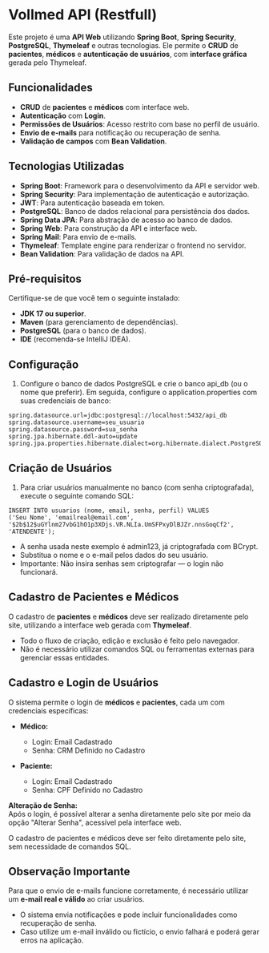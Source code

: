 # Vollmed API (Restfull)

Este projeto é uma **API Web** utilizando **Spring Boot**, **Spring Security**, **PostgreSQL**, **Thymeleaf** e outras tecnologias. Ele permite o **CRUD** de **pacientes**, **médicos** e **autenticação de usuários**, com **interface gráfica** gerada pelo Thymeleaf.

## Funcionalidades

- **CRUD** de **pacientes** e **médicos** com interface web.
- **Autenticação** com **Login**.
- **Permissões de Usuários**: Acesso restrito com base no perfil de usuário.
- **Envio de e-mails** para notificação ou recuperação de senha.
- **Validação de campos** com **Bean Validation**.

## Tecnologias Utilizadas

- **Spring Boot**: Framework para o desenvolvimento da API e servidor web.
- **Spring Security**: Para implementação de autenticação e autorização.
- **JWT**: Para autenticação baseada em token.
- **PostgreSQL**: Banco de dados relacional para persistência dos dados.
- **Spring Data JPA**: Para abstração de acesso ao banco de dados.
- **Spring Web**: Para construção da API e interface web.
- **Spring Mail**: Para envio de e-mails.
- **Thymeleaf**: Template engine para renderizar o frontend no servidor.
- **Bean Validation**: Para validação de dados na API.

## Pré-requisitos

Certifique-se de que você tem o seguinte instalado:

- **JDK 17 ou superior**.
- **Maven** (para gerenciamento de dependências).
- **PostgreSQL** (para o banco de dados).
- **IDE** (recomenda-se IntelliJ IDEA).

## Configuração

1. Configure o banco de dados PostgreSQL e crie o banco api_db (ou o nome que preferir). Em seguida, configure o application.properties com suas credenciais de banco:
```
spring.datasource.url=jdbc:postgresql://localhost:5432/api_db
spring.datasource.username=seu_usuario
spring.datasource.password=sua_senha
spring.jpa.hibernate.ddl-auto=update
spring.jpa.properties.hibernate.dialect=org.hibernate.dialect.PostgreSQLDialect
```
## Criação de Usuários

1. Para criar usuários manualmente no banco (com senha criptografada), execute o seguinte comando SQL:
```
INSERT INTO usuarios (nome, email, senha, perfil) VALUES
('Seu Nome', 'emailreal@email.com', '$2b$12$uGYlnm27vbG1hO1p3XDjs.VR.NLIa.UmSFPxyDlBJZr.nnsGoqCf2', 'ATENDENTE');
```
- A senha usada neste exemplo é admin123, já criptografada com BCrypt.
- Substitua o nome e o e-mail pelos dados do seu usuário.
- Importante: Não insira senhas sem criptografar — o login não funcionará.

## Cadastro de Pacientes e Médicos

O cadastro de **pacientes** e **médicos** deve ser realizado diretamente pelo site, utilizando a interface web gerada com **Thymeleaf**.

- Todo o fluxo de criação, edição e exclusão é feito pelo navegador.
- Não é necessário utilizar comandos SQL ou ferramentas externas para gerenciar essas entidades.

## Cadastro e Login de Usuários

O sistema permite o login de **médicos** e **pacientes**, cada um com credenciais específicas:

- **Médico:**  
  - Login: Email Cadastrado
  - Senha: CRM Definido no Cadastro

- **Paciente:**  
  - Login: Email Cadastrado 
  - Senha: CPF Definido no Cadastro

**Alteração de Senha:**  
Após o login, é possível alterar a senha diretamente pelo site por meio da opção "Alterar Senha", acessível pela interface web.

O cadastro de pacientes e médicos deve ser feito diretamente pelo site, sem necessidade de comandos SQL.



## Observação Importante

Para que o envio de e-mails funcione corretamente, é necessário utilizar um **e-mail real e válido** ao criar usuários.

- O sistema envia notificações e pode incluir funcionalidades como recuperação de senha.
- Caso utilize um e-mail inválido ou fictício, o envio falhará e poderá gerar erros na aplicação.


